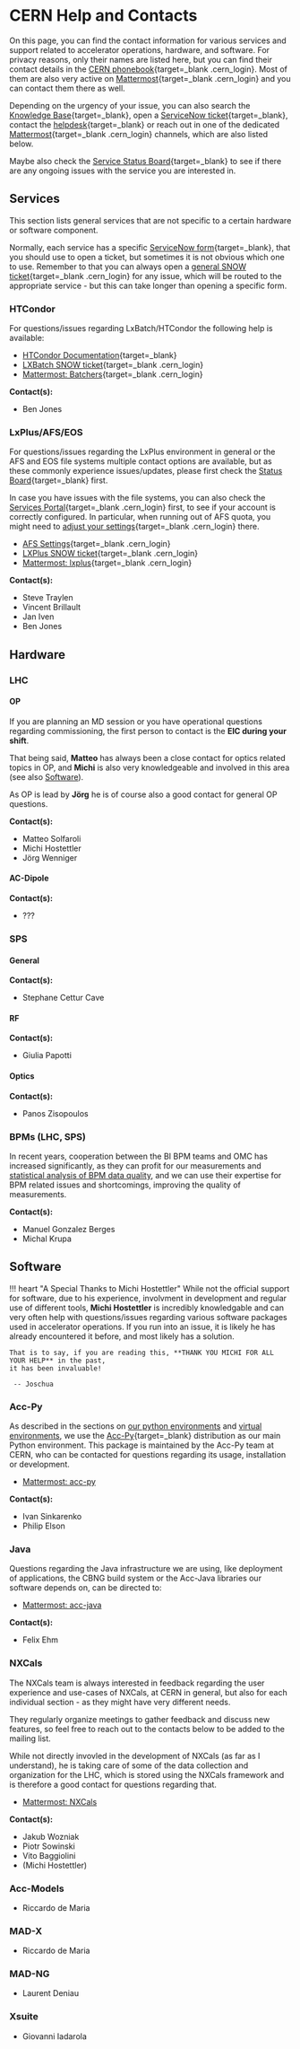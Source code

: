 # CERN Help and Contacts

On this page, you can find the contact information for various services and support related to accelerator operations, hardware, and software.
For privacy reasons, only their names are listed here, but you can find their contact details in the [CERN phonebook][phonebook]{target=_blank .cern_login}.
Most of them are also very active on [Mattermost][mattermost]{target=_blank .cern_login} and you can contact them there as well.

Depending on the urgency of your issue, you can also search the [Knowledge Base][knowledge_base]{target=_blank}, open a [ServiceNow ticket][service_tickets]{target=_blank}, contact the [helpdesk][helpdesk]{target=_blank} or reach out in one of the dedicated [Mattermost][mattermost]{target=_blank .cern_login} channels, which are also listed below.

Maybe also check the [Service Status Board][status_board]{target=_blank} to see if there are any ongoing issues with the service you are interested in.

## Services

This section lists general services that are not specific to a certain hardware or software component.

Normally, each service has a specific [ServiceNow form][service_tickets]{target=_blank}, that you should use to open a ticket,
but sometimes it is not obvious which one to use.
Remember to that you can always open a [general SNOW ticket][snow_general]{target=_blank .cern_login} for any issue,
which will be routed to the appropriate service - but this can take longer than opening a specific form.

### HTCondor

For questions/issues regarding LxBatch/HTCondor the following help is available:

- [HTCondor Documentation][cern_htcondor_docs]{target=_blank}
- [LXBatch SNOW ticket][snow_htcondor]{target=_blank .cern_login}
- [Mattermost: Batchers][mm_htcondor]{target=_blank .cern_login}

**Contact(s):**

- Ben Jones

### LxPlus/AFS/EOS

For questions/issues regarding the LxPlus environment in general or
the AFS and EOS file systems multiple contact options are available,
but as these commonly experience issues/updates, please first check the
[Status Board][status_board]{target=_blank} first.

In case you have issues with the file systems, you can also check the
[Services Portal][services]{target=_blank .cern_login} first, to
see if your account is correctly configured.
In particular, when running out of AFS quota, you might need to [adjust your settings][afs_settings]{target=_blank .cern_login} there.

- [AFS Settings][afs_settings]{target=_blank .cern_login}
- [LXPlus SNOW ticket][snow_lxplus]{target=_blank .cern_login}
- [Mattermost: lxplus][mm_lxplus]{target=_blank .cern_login}

**Contact(s):**

- Steve Traylen
- Vincent Brillault
- Jan Iven
- Ben Jones

## Hardware

### LHC

#### OP

If you are planning an MD session or you have operational questions regarding commissioning,
the first person to contact is the **EIC during your shift**.

That being said, **Matteo** has always been a close contact for optics related topics in OP,
and **Michi** is also very knowledgeable and involved in this area (see also [Software](#software)).

As OP is lead by **Jörg** he is of course also a good contact for general OP questions.

**Contact(s):**

- Matteo Solfaroli
- Michi Hostettler
- Jörg Wenniger

#### AC-Dipole

**Contact(s):**

- ???

### SPS

#### General

**Contact(s):**

- Stephane Cettur Cave

#### RF

**Contact(s):**

- Giulia Papotti

#### Optics

**Contact(s):**

- Panos Zisopoulos

### BPMs (LHC, SPS)

In recent years, cooperation between the BI BPM teams and OMC has increased significantly,
as they can profit for our measurements and [statistical analysis of BPM data quality][bad_bpms],
and we can use their expertise for BPM related issues and shortcomings, improving the quality of measurements.

**Contact(s):**

- Manuel Gonzalez Berges
- Michal Krupa

## Software

!!! heart "A Special Thanks to Michi Hostettler"
    While not the official support for software, due to his experience,
    involvment in development and regular use of different tools,
    **Michi Hostettler** is incredibly knowledgable and
    can very often help with questions/issues regarding various
    software packages used in accelerator operations.
    If you run into an issue, it is likely he has already encountered it before,
    and most likely has a solution.

    That is to say, if you are reading this, **THANK YOU MICHI FOR ALL YOUR HELP** in the past,
    it has been invaluable!

     -- Joschua

### Acc-Py

As described in the sections on [our python environments][python_prod_env]  and [virtual environments][python_venvs],
we use the [Acc-Py][acc-py]{target=_blank} distribution as our main Python environment.
This package is maintained by the Acc-Py team at CERN,
who can be contacted for questions regarding its usage, installation or development.

- [Mattermost: acc-py][mm_acc_py]

**Contact(s):**

- Ivan Sinkarenko
- Philip Elson

### Java

Questions regarding the Java infrastructure we are using, like deployment of applications,
the CBNG build system or the Acc-Java libraries our software depends on, can be directed to:

- [Mattermost: acc-java][mm_acc_java]

**Contact(s):**

- Felix Ehm

### NXCals

The NXCals team is always interested in feedback regarding the user experience and use-cases of NXCals,
at CERN in general, but also for each individual section - as they might have very different needs.

They regularly organize meetings to gather feedback and discuss new features,
so feel free to reach out to the contacts below to be added to the mailing list.

While not directly invovled in the development of NXCals (as far as I understand),
he is taking care of some of the data collection and organization for the LHC,
which is stored using the NXCals framework and is therefore a good contact for questions regarding that.

- [Mattermost: NXCals][mm_nxcals]

**Contact(s):**

- Jakub Wozniak
- Piotr Sowinski
- Vito Baggiolini
- (Michi Hostettler)

### Acc-Models

- Riccardo de Maria

### MAD-X

- Riccardo de Maria

### MAD-NG

- Laurent Deniau

### Xsuite

- Giovanni Iadarola

[acc-py]: https://confluence.cern.ch/pages/viewpage.action?spaceKey=ACCPY&title=Getting+started+with+Acc-Py
[cern_htcondor_docs]: https://batchdocs.web.cern.ch/index.html

[service_tickets]: https://cern.service-now.com/service-portal?id=browse_forms
[knowledge_base]: https://cern.service-now.com/service-portal?id=kb_category
[status_board]: https://cern.service-now.com/service-portal?id=service_status_board
[snow_general]: https://cern.service-now.com/service-portal?id=get_help
[helpdesk]: https://cern.service-now.com/service-portal?id=service_desk

[phonebook]: https://phonebook.cern.ch/

[services]: https://resources.web.cern.ch/resources/Manage/ListServices.aspx
[afs_settings]: https://resources.web.cern.ch/resources/Manage/AFS/Settings.aspx

[mattermost]: https://mattermost.web.cern.ch/

[mm_acc_java]: https://mattermost.web.cern.ch/acc-java/channels/town-square
[mm_nxcals]: https://mattermost.web.cern.ch/nxcals/channels/nxcals-community
[mm_acc_py]: https://mattermost.web.cern.ch/acc-py/channels/town-square

[snow_htcondor]: https://cern.service-now.com/service-portal?id=functional_element&name=LXBATCH
[mm_htcondor]: https://mattermost.web.cern.ch/it-dep/channels/batchers

[snow_lxplus]: https://cern.service-now.com/service-portal?id=sc_cat_item&name=request&fe=LXPLUS
[mm_lxplus]: https://mattermost.web.cern.ch/it-dep/channels/lxplus

[python_prod_env]: ../packages/about.md#the-omc-production-environments
[python_venvs]: ../packages/development/howto_venv.md
[bad_bpms]: ../measurements/physics/bpm_filtering.md